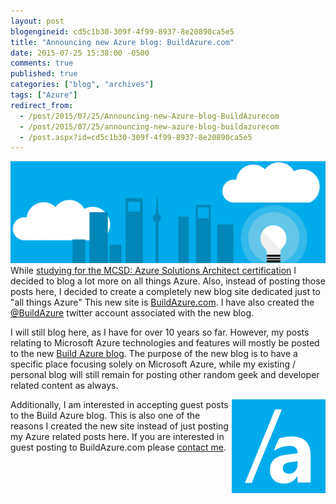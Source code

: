 ```yaml
---
layout: post
blogengineid: cd5c1b30-309f-4f99-8937-8e20890ca5e5
title: "Announcing new Azure blog: BuildAzure.com"
date: 2015-07-25 15:38:00 -0500
comments: true
published: true
categories: ["blog", "archives"]
tags: ["Azure"]
redirect_from: 
  - /post/2015/07/25/Announcing-new-Azure-blog-BuildAzurecom
  - /post/2015/07/25/announcing-new-azure-blog-buildazurecom
  - /post.aspx?id=cd5c1b30-309f-4f99-8937-8e20890ca5e5
---
```

<!-- more -->
<p><img src="/images/posts/2015/07/buildazure_header_city.png" alt="" />While <a href="http://buildazure.com/2015/07/16/mcsd-azure-solutions-architect-certification/" target="_blank">studying for the MCSD: Azure Solutions Architect certification</a> I decided to blog a lot more on all things Azure. Also, instead of posting those posts here, I decided to create a completely new blog site dedicated just to "all things Azure" This new site is <a href="http://buildazure.com" target="_blank">BuildAzure.com</a>. I have also created the <a href="http://twitter.com/buildazure" target="_blank">@BuildAzure</a> twitter account associated with the new blog.</p>
<p>I will still blog here, as I have for over 10 years so far. However, my posts relating to Microsoft Azure technologies and features will mostly be posted to the new <a href="http://buildazure.com" target="_blank">Build Azure blog</a>. The purpose of the new blog is to have a specific place focusing solely on Microsoft Azure, while my existing / personal blog will still remain for posting other random geek and developer related content as always.</p>
<p><img style="float: right;" src="/images/posts/2015/07/buildazure_logo2.png" alt="" />Additionally, I am interested in accepting guest posts to the Build Azure blog. This is also one of the reasons I created the new site instead of just posting my Azure related posts here. If you are interested in guest posting to BuildAzure.com please <a href="/contact" target="_blank">contact me</a>.</p>
